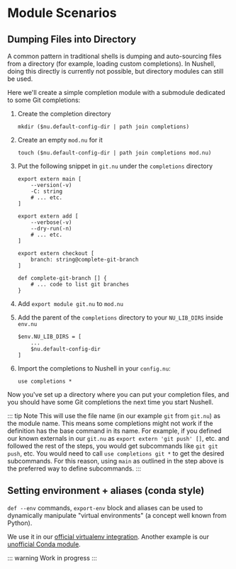 # Module Scenarios

## Dumping Files into Directory

A common pattern in traditional shells is dumping and auto-sourcing files from a directory (for example, loading custom completions). In Nushell, doing this directly is currently not possible, but directory modules can still be used.

Here we'll create a simple completion module with a submodule dedicated to some Git completions:

1. Create the completion directory

   `mkdir ($nu.default-config-dir | path join completions)`

2. Create an empty `mod.nu` for it

   `touch ($nu.default-config-dir | path join completions mod.nu)`

3. Put the following snippet in `git.nu` under the `completions` directory

   ```nu
   export extern main [
       --version(-v)
       -C: string
       # ... etc.
   ]

   export extern add [
       --verbose(-v)
       --dry-run(-n)
       # ... etc.
   ]

   export extern checkout [
       branch: string@complete-git-branch
   ]

   def complete-git-branch [] {
       # ... code to list git branches
   }
   ```

4. Add `export module git.nu` to `mod.nu`
5. Add the parent of the `completions` directory to your `NU_LIB_DIRS` inside `env.nu`

   ```nu
   $env.NU_LIB_DIRS = [
       ...
       $nu.default-config-dir
   ]
   ```

6. Import the completions to Nushell in your `config.nu`:

   `use completions *`

Now you've set up a directory where you can put your completion files, and you should have some Git completions the next time you start Nushell.

::: tip Note
This will use the file name (in our example `git` from `git.nu`) as the module name. This means some completions might not work if the definition has the base command in its name.
For example, if you defined our known externals in our `git.nu` as `export extern 'git push' []`, etc. and followed the rest of the steps, you would get subcommands like `git git push`, etc.
You would need to call `use completions git *` to get the desired subcommands. For this reason, using `main` as outlined in the step above is the preferred way to define subcommands.
:::

## Setting environment + aliases (conda style)

`def --env` commands, `export-env` block and aliases can be used to dynamically manipulate "virtual environments" (a concept well known from Python).

We use it in our [official virtualenv integration](https://github.com/pypa/virtualenv/blob/main/src/virtualenv/activation/nushell/activate.nu). Another example is our [unofficial Conda module](https://github.com/nushell/nu_scripts/blob/main/modules/virtual_environments/conda.nu).

::: warning
Work in progress
:::
